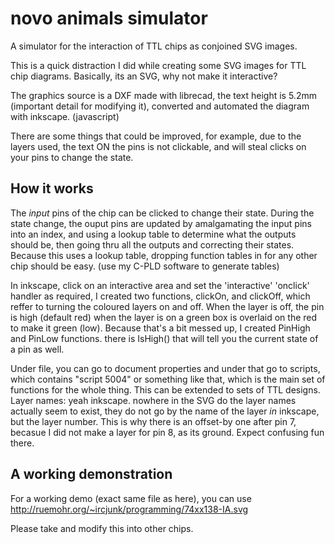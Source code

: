 # novo animals simulator
A simulator for the interaction of TTL chips as conjoined SVG images.

This is a quick distraction I did while creating some SVG images for TTL chip diagrams. 
Basically, its an SVG, why not make it interactive?

The graphics source is a DXF made with librecad, the text height is 5.2mm (important detail for modifying it), converted and automated the diagram with inkscape. (javascript)

There are some things that could be improved, for example, due to the layers used, the text ON the pins is not clickable, and will steal clicks on your pins to change the state.

## How it works

The *input* pins of the chip can be clicked to change their state. During the state change, the ouput pins are updated by amalgamating the input pins into an index, and using a lookup table to determine what the outputs should be, then going thru all the outputs and correcting their states. Because this uses a lookup table, dropping function tables in for any other chip should be easy. (use my C-PLD software to generate tables)

In inkscape, click on an interactive area and set the 'interactive' 'onclick' handler as required, I created two functions, clickOn, and clickOff, which reffer to turning the coloured layers on and off. When the layer is off, the pin is high (default red) when the layer is on a green box is overlaid on the red to make it green (low). Because that's a bit messed up, I created PinHigh and PinLow functions. there is IsHigh() that will tell you the current state of a pin as well.

Under file, you can go to document properties and under that go to scripts, which contains "script 5004" or something like that, which is the main set of functions for the whole thing. This can be extended to sets of TTL designs. Layer names: yeah inkscape. nowhere in the SVG do the layer names actually seem to exist, they do not go by the name of the layer *in* inkscape, but the layer number. This is why there is an offset-by one after pin 7, becasue I did not make a layer for pin 8, as its ground. Expect confusing fun there.

## A working demonstration

For a working demo (exact same file as here), you can use 
  http://ruemohr.org/~ircjunk/programming/74xx138-IA.svg

  Please take and modify this into other chips.